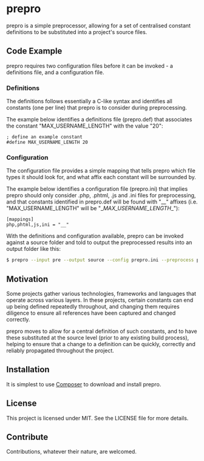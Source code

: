 # prepro

prepro is a simple preprocessor, allowing for a set of centralised constant 
definitions to be substituted into a project's source files.

## Code Example

prepro requires two configuration files before it can be invoked - a 
definitions file, and a configuration file.

### Definitions
The definitions follows essentially a C-like syntax and identifies all 
constants (one per line) that prepro is to consider during preprocessing.

The example below identifies a definitions file (prepro.def) that associates 
the constant "MAX_USERNAME_LENGTH" with the value "20":

```
; define an example constant
#define MAX_USERNAME_LENGTH 20
```

### Configuration
The configuration file provides a simple mapping that tells prepro which 
file types it should look for, and what affix each constant will be 
surrounded by.

The example below identifies a configuration file (prepro.ini) that implies 
prepro should only consider .php, .phtml, .js and .ini files for 
preprocessing, and that constants identified in prepro.def will be found with 
"\__" affixes (i.e. "MAX_USERNAME_LENGTH" will be 
"\__MAX_USERNAME_LENGTH__"):

```
[mappings]
php,phtml,js,ini = "__"
```

With the definitions and configuration available, prepro can be invoked 
against a source folder and told to output the preprocessed results into an 
output folder like this:

```bash
$ prepro --input pre --output source --config prepro.ini --preprocess prepro.def
```

## Motivation

Some projects gather various technologies, frameworks and languages that 
operate across various layers. In these projects, certain constants can end up 
being defined repeatedly throughout, and changing them requires diligence 
to ensure all references have been captured and changed correctly.

prepro moves to allow for a central definition of such constants, and to 
have these substituted at the source level (prior to any existing build 
process), helping to ensure that a change to a definition can be quickly, 
correctly and reliably propagated throughout the project.

## Installation

It is simplest to use [Composer](https://getcomposer.org/) to download 
and install prepro.

## License

This project is licensed under MIT. See the LICENSE file for more details.

## Contribute

Contributions, whatever their nature, are welcomed.
